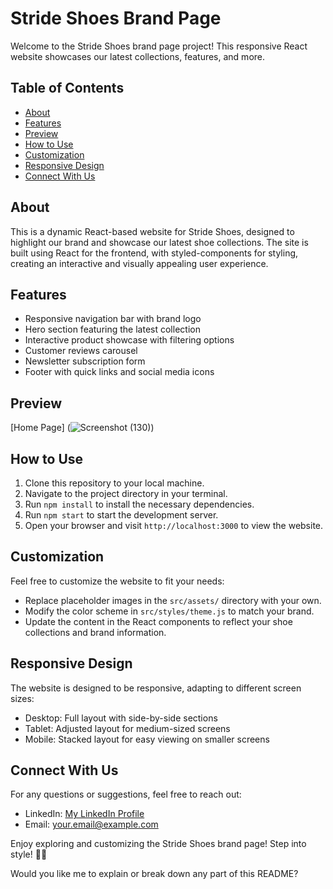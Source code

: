 # Stride Shoes Brand Page

Welcome to the Stride Shoes brand page project! This responsive React website showcases our latest collections, features, and more.

## Table of Contents
- [About](#about)
- [Features](#features)
- [Preview](#preview)
- [How to Use](#how-to-use)
- [Customization](#customization)
- [Responsive Design](#responsive-design)
- [Connect With Us](#connect-with-us)

## About

This is a dynamic React-based website for Stride Shoes, designed to highlight our brand and showcase our latest shoe collections. The site is built using React for the frontend, with styled-components for styling, creating an interactive and visually appealing user experience.

## Features

- Responsive navigation bar with brand logo
- Hero section featuring the latest collection
- Interactive product showcase with filtering options
- Customer reviews carousel
- Newsletter subscription form
- Footer with quick links and social media icons

## Preview

[Home Page]
(![Screenshot (130)](https://github.com/user-attachments/assets/a55cead7-5c8f-45a5-bece-d70a45a7e5f7))

## How to Use

1. Clone this repository to your local machine.
2. Navigate to the project directory in your terminal.
3. Run `npm install` to install the necessary dependencies.
4. Run `npm start` to start the development server.
5. Open your browser and visit `http://localhost:3000` to view the website.

## Customization

Feel free to customize the website to fit your needs:

- Replace placeholder images in the `src/assets/` directory with your own.
- Modify the color scheme in `src/styles/theme.js` to match your brand.
- Update the content in the React components to reflect your shoe collections and brand information.

## Responsive Design

The website is designed to be responsive, adapting to different screen sizes:

- Desktop: Full layout with side-by-side sections
- Tablet: Adjusted layout for medium-sized screens
- Mobile: Stacked layout for easy viewing on smaller screens

## Connect With Us

For any questions or suggestions, feel free to reach out:

- LinkedIn: [My LinkedIn Profile](https://www.linkedin.com/in/your-profile)
- Email: your.email@example.com

Enjoy exploring and customizing the Stride Shoes brand page! Step into style! 👟✨

Would you like me to explain or break down any part of this README?

